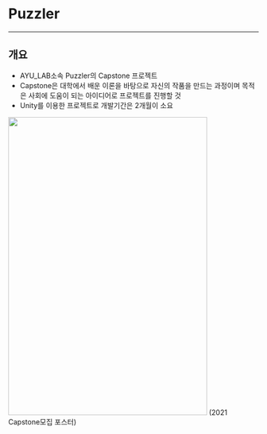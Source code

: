 # Puzzler

---
## 개요
- AYU_LAB소속 Puzzler의 Capstone 프로젝트  
- Capstone은 대학에서 배운 이론을 바탕으로 자신의 작품을 만드는 과정이며 목적은 사회에 도움이 되는 아이디어로 프로젝트를 진행할 것  
- Unity를 이용한 프로젝트로 개발기간은 2개월이 소요  
<img src="https://user-images.githubusercontent.com/86705754/177459843-a7c639d7-11d9-44ff-9915-92a41d9f8527.jpg" width="400" height="600"/>  
  (2021 Capstone모집 포스터)  


